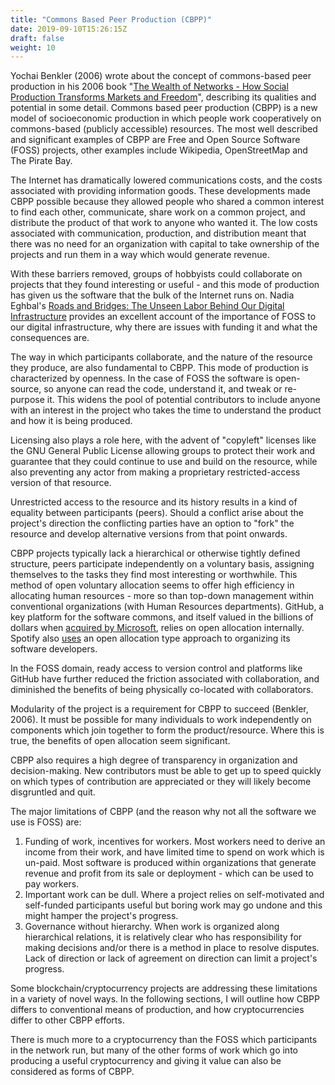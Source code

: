 ```yaml
---
title: "Commons Based Peer Production (CBPP)"
date: 2019-09-10T15:26:15Z
draft: false
weight: 10
---
```



Yochai Benkler (2006) wrote about the concept of commons-based peer production in his 2006 book "[The Wealth of Networks - How Social Production Transforms Markets and Freedom](https://cyber.harvard.edu/wealth_of_networks/Download_PDFs_of_the_book)", describing its qualities and potential in some detail.  Commons based peer production (CBPP) is a new model of socioeconomic production in which people work cooperatively on commons-based (publicly accessible) resources. The most well described and significant examples of CBPP are Free and Open Source Software (FOSS) projects, other examples include Wikipedia, OpenStreetMap and The Pirate Bay.

The Internet has dramatically lowered communications costs, and the costs associated with providing information goods. These developments made CBPP possible because they allowed people who shared a common interest to find each other, communicate, share work on a common project, and distribute the product of that work to anyone who wanted it. The low costs associated with communication, production, and distribution meant that there was no need for an organization with capital to take ownership of the projects and run them in a way which would generate revenue.

With these barriers removed, groups of hobbyists could collaborate on projects that they found interesting or useful - and this mode of production has given us the software that the bulk of the Internet runs on. Nadia Eghbal's [Roads and Bridges: The Unseen Labor Behind Our Digital Infrastructure](https://www.fordfoundation.org/about/library/reports-and-studies/roads-and-bridges-the-unseen-labor-behind-our-digital-infrastructure/) provides an excellent account of the importance of FOSS to our digital infrastructure, why there are issues with funding it and what the consequences are.

The way in which participants collaborate, and the nature of the resource they produce, are also fundamental to CBPP. This mode of production is characterized by openness. In the case of FOSS the software is open-source, so anyone can read the code, understand it, and tweak or re-purpose it. This widens the pool of potential contributors to include anyone with an interest in the project who takes the time to understand the product and how it is being produced. 

Licensing also plays a role here, with the advent of "copyleft" licenses like the GNU General Public License allowing groups to protect their work and guarantee that they could continue to use and build on the resource, while also preventing any actor from making a proprietary restricted-access version of that resource. 

Unrestricted access to the resource and its history results in a kind of equality between participants (peers). Should a conflict arise about the project's direction the conflicting parties have an option to "fork" the resource and develop alternative versions from that point onwards. 

CBPP projects typically lack a hierarchical or otherwise tightly defined structure, peers participate independently on a voluntary basis, assigning themselves to the tasks they find most interesting or worthwhile. This method of open voluntary allocation seems to offer high efficiency in allocating human resources - more so than top-down management within conventional organizations (with Human Resources departments). GitHub, a key platform for the software commons, and itself valued in the billions of dollars when [acquired by Microsoft](https://techcrunch.com/2018/06/04/microsoft-has-acquired-github-for-7-5b-in-microsoft-stock/?guccounter=1&guce_referrer_us=aHR0cHM6Ly93d3cuZ29vZ2xlLmNvbS8&guce_referrer_cs=xmp_96homgEdg4lgjjDBvg), relies on open allocation internally. Spotify also [uses](https://www.youtube.com/watch?v=4GK1NDTWbkY) an open allocation type approach to organizing its software developers.

In the FOSS domain, ready access to version control and platforms like GitHub have further reduced the friction associated with collaboration, and diminished the benefits of being physically co-located with collaborators. 

Modularity of the project is a requirement for CBPP to succeed (Benkler, 2006). It must be possible for many individuals to work independently on components which join together to form the product/resource. Where this is true, the benefits of open allocation seem significant.

CBPP also requires a high degree of transparency in organization and decision-making. New contributors must be able to get up to speed quickly on which types of contribution are appreciated or they will likely become disgruntled and quit. 

The major limitations of CBPP (and the reason why not all the software we use is FOSS) are:

1. Funding of work, incentives for workers. Most workers need to derive an income from their work, and have limited time to spend on work which is un-paid. Most software is produced within organizations that generate revenue and profit from its sale or deployment - which can be used to pay workers.
2. Important work can be dull. Where a project relies on self-motivated and self-funded participants useful but boring work may go undone and this might hamper the project's progress.
3. Governance without hierarchy. When work is organized along hierarchical relations, it is relatively clear who has responsibility for making decisions and/or there is a method in place to resolve disputes. Lack of direction or lack of agreement on direction can limit a project's progress.

Some blockchain/cryptocurrency projects are addressing these limitations in a variety of novel ways. In the following sections, I will outline how CBPP differs to conventional means of production, and how cryptocurrencies differ to other CBPP efforts. 

There is much more to a cryptocurrency than the FOSS which participants in the network run, but many of the other forms of work which go into producing a useful cryptocurrency and giving it value can also be considered as forms of CBPP.
